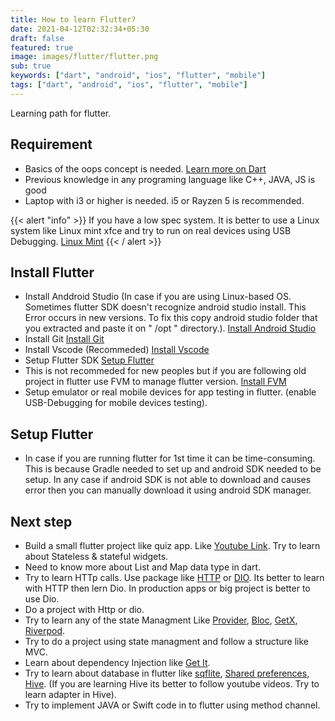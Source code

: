 ```yaml
---
title: How to learn Flutter?
date: 2021-04-12T02:32:34+05:30
draft: false
featured: true
image: images/flutter/flutter.png
sub: true
keywords: ["dart", "android", "ios", "flutter", "mobile"]
tags: ["dart", "android", "ios", "flutter", "mobile"]
---
```


Learning path for flutter.

## Requirement

* Basics of the oops concept is needed. [Learn more on Dart](https://github.com/evolvingkid/flutter-learning-path/tree/main/OOPS)
* Previous knowledge in any programing language like C++, JAVA, JS is good
* Laptop with i3 or higher is needed. i5 or Rayzen 5 is recommended.

{{< alert "info" >}}
If you have a low spec system. It is better to use a Linux system like Linux mint xfce and try to run on real devices using USB Debugging.
<a href="https://linuxmint.com/">Linux Mint</a>
{{< / alert >}}

## Install Flutter

* Install Anddroid Studio (In case if you are using Linux-based OS. Sometimes flutter SDK doesn't recognize android studio install. This Error occurs in new versions. To fix this copy android studio folder that you extracted and paste it on  " /opt "
  directory.). [Install Android Studio](https://developer.android.com/studio)
* Install Git [Install Git](https://git-scm.com/)
* Install Vscode (Recommeded) [Install Vscode](https://code.visualstudio.com/download)
* Setup Flutter SDK [Setup Flutter](https://flutter.dev/docs/get-started/install)
* This is not recommeded for new peoples but if you are following old project in flutter use FVM to manage flutter version. [Install FVM](https://pub.dev/packages/fvm)
* Setup emulator or real mobile devices for app testing in flutter. (enable USB-Debugging for mobile devices testing).

## Setup Flutter

* In case if you are running flutter for 1st time it can be time-consuming. This is because Gradle needed to set up and android SDK needed to be setup. In any case if android SDK is not able to download and causes error then you can manually download it using android SDK manager.

## Next step

* Build a small flutter project like quiz app. Like [Youtube Link](https://youtu.be/x0uinJvhNxI). Try to learn about Stateless & stateful widgets.
* Need to know more about List and Map data type in dart.
* Try to learn HTTp calls. Use package like [HTTP](https://pub.dev/packages/http) or [DIO](https://pub.dev/packages/dio). Its better to learn with HTTP then lern Dio. In production apps or big project is better to use Dio.
* Do a project with Http or dio.
* Try to learn any of the state Managment Like [Provider](https://pub.dev/packages/provider), [Bloc](https://pub.dev/packages/bloc), [GetX](https://pub.dev/packages/get), [Riverpod](https://pub.dev/packages/riverpod).
* Try to do a project using state managment and follow a structure like MVC.
* Learn about dependency Injection like [Get It](https://pub.dev/packages/get_it).
* Try to learn about database in flutter like [sqflite](https://pub.dev/packages/sqflite), [Shared preferences](https://pub.dev/packages/shared_preferences), [Hive](https://pub.dev/packages/hive). (If you are learning Hive its better to follow youtube videos. Try to learn adapter in Hive).
* Try to implement JAVA or Swift code in to flutter using method channel.
